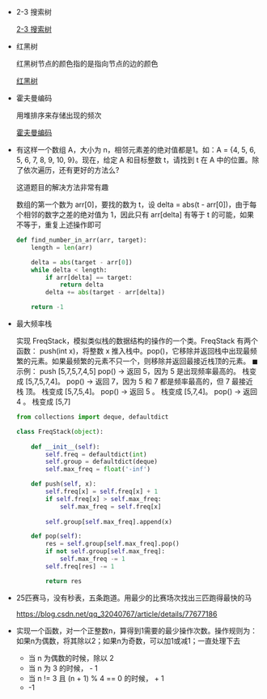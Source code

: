 * 2-3 搜索树

	[2-3 搜索树](https://github.com/CyC2018/CS-Notes/blob/master/docs/notes/%E7%AE%97%E6%B3%95%20-%20%E7%AC%A6%E5%8F%B7%E8%A1%A8.md#2-3-%E6%9F%A5%E6%89%BE%E6%A0%91)

* 红黑树

	红黑树节点的颜色指的是指向节点的边的颜色

	[红黑树](https://github.com/CyC2018/CS-Notes/blob/master/docs/notes/%E7%AE%97%E6%B3%95%20-%20%E7%AC%A6%E5%8F%B7%E8%A1%A8.md#%E7%BA%A2%E9%BB%91%E6%A0%91)
	
* 霍夫曼编码

	用堆排序来存储出现的频次

	[霍夫曼编码](https://github.com/CyC2018/CS-Notes/blob/master/docs/notes/%E7%AE%97%E6%B3%95%20-%20%E5%85%B6%E5%AE%83.md)	

* 有这样一个数组 A，大小为 n，相邻元素差的绝对值都是1。如：A = {4, 5, 6, 5, 6, 7, 8, 9, 10, 9}。现在，给定 A 和目标整数 t，请找到 t 在 A 中的位置。除了依次遍历，还有更好的方法么?

    这道题目的解决方法非常有趣

    数组的第一个数为 arr[0]，要找的数为 t，设 delta = abs(t - arr[0])，由于每个相邻的数字之差的绝对值为 1，因此只有 arr[delta] 有等于 t 的可能，如果不等于，重复上述操作即可

    ```python
    def find_number_in_arr(arr, target):
        length = len(arr)

        delta = abs(target - arr[0])
        while delta < length:
            if arr[delta] == target:
                return delta
            delta += abs(target - arr[delta])       

        return -1 
    ```

* 最大频率栈

    实现 FreqStack，模拟类似栈的数据结构的操作的一个类。FreqStack 有两个函数： push(int x)，将整数 x 推入栈中。pop()，它移除并返回栈中出现最频繁的元素。如果最频繁的元素不只一个，则移除并返回最接近栈顶的元素。 ◼ 示例： push [5,7,5,7,4,5] pop() -> 返回 5，因为 5 是出现频率最高的。 栈变成 [5,7,5,7,4]。 pop() -> 返回 7，因为 5 和 7 都是频率最高的，但 7 最接近栈 顶。 栈变成 [5,7,5,4]。 pop() -> 返回 5 。 栈变成 [5,7,4]。 pop() -> 返回 4 。 栈变成 [5,7]

    ```python
    from collections import deque, defaultdict    

    class FreqStack(object):
        
        def __init__(self):
            self.freq = defaultdict(int)
            self.group = defaultdict(deque)
            self.max_freq = float('-inf')        
    
        def push(self, x):
            self.freq[x] = self.freq[x] + 1
            if self.freq[x] > self.max_freq:
                self.max_freq = self.freq[x]
            
            self.group[self.max_freq].append(x)

        def pop(self):
            res = self.group[self.max_freq].pop()
            if not self.group[self.max_freq]:
                self.max_freq -= 1
            self.freq[res] -= 1            

            return res
    ```

* 25匹赛马，没有秒表，五条跑道。用最少的比赛场次找出三匹跑得最快的马

    https://blog.csdn.net/qq_32040767/article/details/77677186
* 实现一个函数，对一个正整数n，算得到1需要的最少操作次数。操作规则为：如果n为偶数，将其除以2；如果n为奇数，可以加1或减1；一直处理下去

    * 当 n 为偶数的时候，除以 2
    * 当 n 为 3 的时候， - 1
    * 当 n != 3 且 (n + 1) % 4 == 0 的时候， + 1
    * -1
